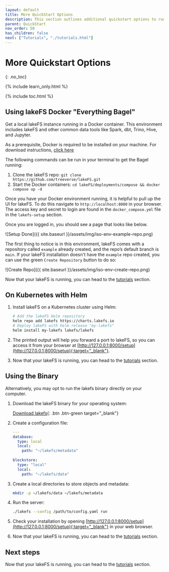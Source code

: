 ```yaml
---
layout: default
title: More QuickStart Options
description: This section outlines additional quickstart options to running lakeFS.
parent: QuickStart
nav_order: 50
has_children: false
next: ["Tutorials", "./tutorials.html"]
---
```


# More Quickstart Options
{: .no_toc}

{% include learn_only.html %} 

{% include toc.html %}

## Using lakeFS Docker "Everything Bagel"

Get a local lakeFS instance running in a Docker container. This environment includes lakeFS and other common data tools like Spark, dbt, Trino, Hive, and Jupyter.

As a prerequisite, Docker is required to be installed on your machine. For download instructions, [click here](https://docs.docker.com/get-docker/)

The following commands can be run in your terminal to get the Bagel running:

1. Clone the lakeFS repo: `git clone https://github.com/treeverse/lakeFS.git`
2. Start the Docker containers: `cd lakeFS/deployments/compose && docker compose up -d`

Once you have your Docker environment running, it is helpful to pull up the UI for lakeFS. To do this navigate to `http://localhost:8000` in your browser. The access key and secret to login are found in the `docker_compose.yml` file in the `lakefs-setup` section.

Once you are logged in, you should see a page that looks like below.

![Setup Done]({{ site.baseurl }}/assets/img/iso-env-example-repo.png)

The first thing to notice is in this environment, lakeFS comes with a repository called `example` already created, and the repo’s default branch is `main`. If your lakeFS installation doesn't have the `example` repo created, you can use the green `Create Repository` button to do so:

![Create Repo]({{ site.baseurl }}/assets/img/iso-env-create-repo.png)

Now that your lakeFS is running, you can head to the [tutorials](tutorials.html) section.

## On Kubernetes with Helm

1. Install lakeFS on a Kubernetes cluster using Helm:
   ```bash
   # Add the lakeFS Helm repository
   helm repo add lakefs https://charts.lakefs.io
   # Deploy lakeFS with helm release "my-lakefs"
   helm install my-lakefs lakefs/lakefs
   ```

1. The printed output will help you forward a port to lakeFS, so you can access it from your browser at [http://127.0.0.1:8000/setup](http://127.0.0.1:8000/setup){:target="_blank"}.

1. Now that your lakeFS is running, you can head to the [tutorials](tutorials.html) section.

## Using the Binary 

Alternatively, you may opt to run the lakefs binary directly on your computer.

1. Download the lakeFS binary for your operating system:

   [Download lakefs](../index.md#downloads){: .btn .btn-green target="_blank"}

1. Create a configuration file:
    
   ```yaml
   ---
   database:
     type: local
     local:
       path: "~/lakefs/metadata"
    
   blockstore: 
     type: "local"
     local:
       path: "~/lakefs/data"
   ```

1. Create a local directories to store objects and metadata:

   ```sh
   mkdir -p ~/lakefs/data ~/lakefs/metadata
   ```

1. Run the server:
    
   ```bash
   ./lakefs --config /path/to/config.yaml run
   ```

1. Check your installation by opening [http://127.0.0.1:8000/setup](http://127.0.0.1:8000/setup){:target="_blank"} in your web browser.

1. Now that your lakeFS is running, you can head to the [tutorials](tutorials.html) section.

## Next steps

Now that your lakeFS is running, you can head to the [tutorials](tutorials.html) section.